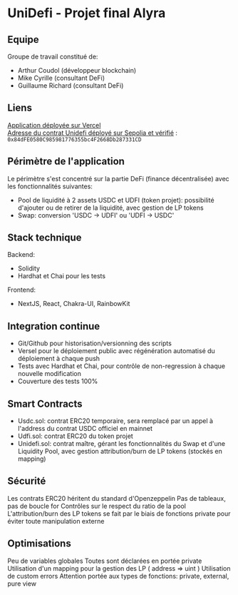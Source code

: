 # UniDefi - Projet final Alyra


## Equipe
Groupe de travail constitué de:
- Arthur Coudol (développeur blockchain)
- Mike Cyrille (consultant DeFi)
- Guillaume Richard (consultant DeFi)



## Liens
[Application déployée sur Vercel](https://unidefi-teal.vercel.app/)    
[Adresse du contrat Unidefi déployé sur Sepolia et vérifié](https://sepolia.etherscan.io/address/0x84dFE0580C985981776355bc4F2668Db287331CD#code) :
`0x84dFE0580C985981776355bc4F2668Db287331CD`



## Périmètre de l'application
Le périmètre s'est concentré sur la partie DeFi (finance décentralisée) avec les fonctionnalités suivantes:
- Pool de liquidité à 2 assets USDC et UDFI (token projet): possibilité d'ajouter ou de retirer de la liquidité, avec gestion de LP tokens
- Swap: conversion 'USDC -> UDFI' ou 'UDFI -> USDC'



## Stack technique
Backend:
- Solidity
- Hardhat et Chai pour les tests

Frontend:
- NextJS, React, Chakra-UI, RainbowKit



## Integration continue
- Git/Github pour historisation/versionning des scripts
- Versel pour le déploiement public avec régénération automatisé du déploiement à chaque push
- Tests avec Hardhat et Chai, pour contrôle de non-regression à chaque nouvelle modification
- Couverture des tests 100%



## Smart Contracts
- Usdc.sol: contrat ERC20 temporaire, sera remplacé par un appel à l'address du contrat USDC officiel en mainnet
- Udfi.sol: contrat ERC20 du token projet
- Unidefi.sol: contrat maître, gérant les fonctionnalités du Swap et d'une Liquidity Pool, avec gestion attribution/burn de LP tokens (stockés en mapping)



## Sécurité
Les contrats ERC20 héritent du standard d'Openzeppelin
Pas de tableaux, pas de boucle for
Contrôles sur le respect du ratio de la pool
L'attribution/burn des LP tokens se fait par le biais de fonctions private pour éviter toute manipulation externe



## Optimisations
Peu de variables globales
Toutes sont déclarées en portée private 
Utilisation d'un mapping pour la gestion des LP ( address => uint )
Utilisation de custom errors
Attention portée aux types de fonctions: private, external, pure view